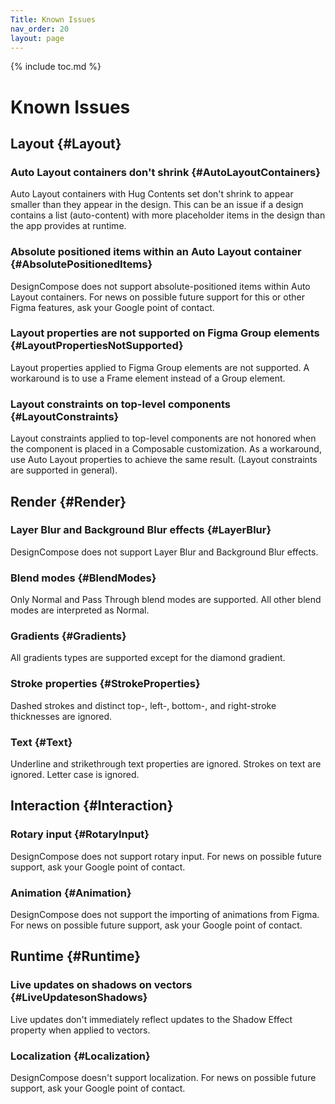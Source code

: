 ```yaml
---
Title: Known Issues
nav_order: 20
layout: page
---
```


{% include toc.md %}

# Known Issues

## Layout {#Layout}

### Auto Layout containers don't shrink {#AutoLayoutContainers}

Auto Layout containers with Hug Contents set don't shrink to appear smaller
than they appear in the design. This can be an issue if a design contains a list
(auto-content) with more placeholder items in the design than the app provides
at runtime.

### Absolute positioned items within an Auto Layout container {#AbsolutePositionedItems}

DesignCompose does not support absolute-positioned items within Auto
Layout containers. For news on possible future support for this or other Figma
features, ask your Google point of contact.

### Layout properties are not supported on Figma Group elements {#LayoutPropertiesNotSupported}

Layout properties applied to Figma Group elements are not supported. A
workaround is to use a Frame element instead of a Group element.

### Layout constraints on top-level components {#LayoutConstraints}

Layout constraints applied to top-level components are not honored when the
component is placed in a Composable customization. As a workaround, use Auto
Layout properties to achieve the same result. (Layout constraints are supported
in general).

## Render {#Render}

### Layer Blur and Background Blur effects {#LayerBlur}

DesignCompose does not support Layer Blur and Background Blur effects.

### Blend modes {#BlendModes}

Only Normal and Pass Through blend modes are supported. All other blend modes
are interpreted as Normal.

### Gradients {#Gradients}

All gradients types are supported except for the diamond gradient.

### Stroke properties {#StrokeProperties}

Dashed strokes and distinct top-, left-, bottom-, and right-stroke thicknesses
are ignored.

### Text {#Text}

Underline and strikethrough text properties are ignored. Strokes on text are ignored. Letter case is ignored.

## Interaction {#Interaction}

### Rotary input {#RotaryInput}

DesignCompose does not support rotary input. For news on possible future
support, ask your Google point of contact.

### Animation {#Animation}

DesignCompose does not support the importing of animations from Figma. For news
on possible future support, ask your Google point of contact.

## Runtime {#Runtime}

### Live updates on shadows on vectors {#LiveUpdatesonShadows}

Live updates don't immediately reflect updates to the Shadow Effect property
when applied to vectors.

### Localization {#Localization}

DesignCompose doesn't support localization. For news on possible future support,
ask your Google point of contact.
